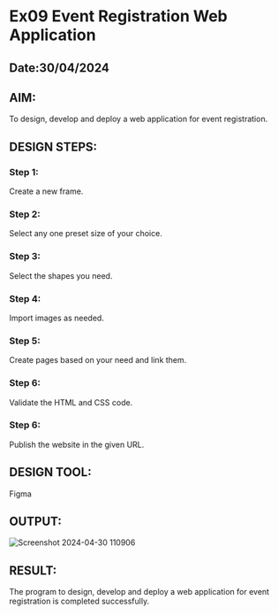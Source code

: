 # Ex09 Event Registration Web Application
## Date:30/04/2024

## AIM:
To design, develop and deploy a web application for event registration.

## DESIGN STEPS:

### Step 1:
Create a new frame.

### Step 2:
Select any one preset size of your choice.

### Step 3:
Select the shapes you need.

### Step 4:
Import images as needed.

### Step 5:
Create pages based on your need and link them.

### Step 6:

Validate the HTML and CSS code.

### Step 6:

Publish the website in the given URL.

## DESIGN TOOL:
Figma

## OUTPUT:
![Screenshot 2024-04-30 110906](https://github.com/srishanth2006/Figma/assets/150319470/c51d33cd-62ec-41af-ad6e-b59b55688cb7)


## RESULT:
The program to design, develop and deploy a web application for event registration is completed successfully.
